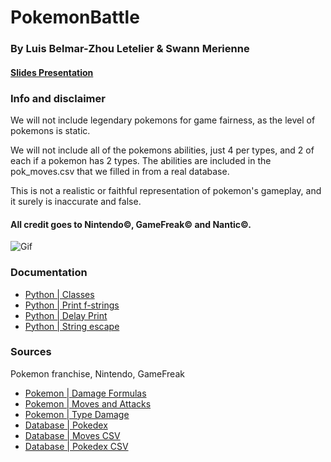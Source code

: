 # PokemonBattle
### By Luis Belmar-Zhou Letelier & Swann Merienne

#### [Slides Presentation](https://docs.google.com/presentation/d/1hQ5DlycY5bFGpgVu1Lv4fXZIdnBS4oq_IM4vWsPMErg/edit?usp=sharing)

### Info and disclaimer
We will not include legendary pokemons for game fairness, as the level of pokemons is static.

We will not include all of the pokemons abilities, just 4 per types, and 2 of each if a pokemon has 2 types.
The abilities are included in the pok_moves.csv that we filled in from a real database.

This is not a realistic or faithful representation of pokemon's gameplay, and it surely is inaccurate and false.

#### All credit goes to Nintendo©, GameFreak© and Nantic©.

![Gif](https://media.giphy.com/media/hHuKzq6TYL6m7ew2t7/giphy.gif)

### Documentation
- [Python | Classes](https://www.w3schools.com/python/python_classes.asp)
- [Python | Print f-strings](https://www.geeksforgeeks.org/formatted-string-literals-f-strings-python/)
- [Python | Delay Print](https://stackoverflow.com/questions/63667312/printing-in-the-different-line-in-python)
- [Python | String escape](https://www.w3schools.com/python/gloss_python_escape_characters.asp)

### Sources
Pokemon franchise, Nintendo, GameFreak

- [Pokemon | Damage Formulas](https://bulbapedia.bulbagarden.net/wiki/Damage)
- [Pokemon | Moves and Attacks](https://pokemondb.net/move/all)
- [Pokemon | Type Damage](https://pokemondb.net/type)
- [Database | Pokedex](https://pokemondb.net/pokedex/national)
- [Database | Moves CSV](https://docs.google.com/spreadsheets/d/1U4qhumcTnkObicnnsfjgXcnLyhv6J407dGyIERttbDE/edit?usp=sharing)
- [Database | Pokedex CSV](https://docs.google.com/spreadsheets/d/1W5bng0oFd-V-_rFJJCsP7PYxIY6peKWOS2BHKs6fCDo/edit?usp=sharing)
